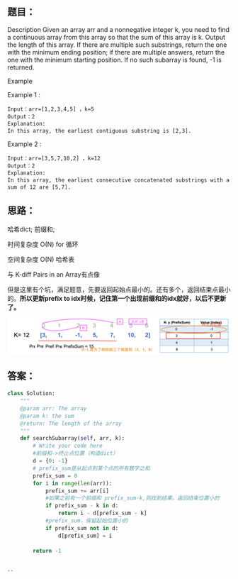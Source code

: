 ## 题目：
Description
Given an array arr and a nonnegative integer k, you need to find a continuous array from this array so that the sum of this array is k. 
Output the length of this array. If there are multiple such substrings, return the one with the minimum ending position;
if there are multiple answers, return the one with the minimum starting position. If no such subarray is found, -1 is returned.

Example

Example 1 :
```
Input：arr=[1,2,3,4,5] ，k=5
Output：2
Explanation:
In this array, the earliest contiguous substring is [2,3].
```
Example 2 :
```
Input：arr=[3,5,7,10,2] ，k=12
Output：2
Explanation:
In this array, the earliest consecutive concatenated substrings with a sum of 12 are [5,7].
```

## 思路：
哈希dict; 前缀和;

时间复杂度 O(N) for 循环

空间复杂度 O(N) 哈希表      

与 K-diff Pairs in an Array有点像

但是这里有个坑，满足题意，先要返回起始点最小的。还有多个，返回结束点最小的。**所以更新prefix to idx时候，记住第一个出现前缀和的idx就好，以后不更新了。**

![a](https://github.com/SSRRBB/Leetcode/blob/main/Images/144.png)


## 答案：
```python
class Solution:
    """
    @param arr: The array 
    @param k: the sum 
    @return: The length of the array
    """
    def searchSubarray(self, arr, k):
        # Write your code here
        #前缀和->终止点位置（构造dict）
        d = {0: -1}
        # prefix_sum是从起点到某个点的所有数字之和
        prefix_sum = 0
        for i in range(len(arr)):
            prefix_sum += arr[i]
            #如果之前有一个前缀和 prefix_sum-k,则找到结果。返回结束位置小的
            if prefix_sum - k in d:
                return i - d[prefix_sum - k]
            #prefix_sum，保留起始位置小的
            if prefix_sum not in d:
                d[prefix_sum] = i
        
        return -1


``
